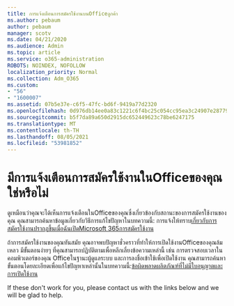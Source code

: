 ```yaml
---
title: การแจ้งเตือนการสมัครใช้งานบนOfficeลูกค้า
ms.author: pebaum
author: pebaum
manager: scotv
ms.date: 04/21/2020
ms.audience: Admin
ms.topic: article
ms.service: o365-administration
ROBOTS: NOINDEX, NOFOLLOW
localization_priority: Normal
ms.collection: Adm_O365
ms.custom:
- "56"
- "1600007"
ms.assetid: 07b5e37e-c6f5-47fc-bd6f-9419a77d2320
ms.openlocfilehash: 0d976db14ee0a83c1221c6f4bc25c054cc95ea3c24907e2877988c3e0648d70b
ms.sourcegitcommit: b5f7da89a650d2915dc652449623c78be6247175
ms.translationtype: MT
ms.contentlocale: th-TH
ms.lasthandoff: 08/05/2021
ms.locfileid: "53981852"
---
```

# <a name="subscription-notice-in-your-office-client"></a>มีการแจ้งเตือนการสมัครใช้งานในOfficeของคุณใช่หรือไม่

ดูเหมือนว่าคุณจะได้เห็นการแจ้งเตือนในOfficeของคุณซึ่งเกี่ยวข้องกับสถานะของการสมัครใช้งานของคุณ คุณสามารถค้นหาข้อมูลเกี่ยวกับวิธีการแก้ไขปัญหาในบทความนี้: การแจ้งให้ทราบ[เกี่ยวกับการสมัครใช้งานปรากฏขึ้นเมื่อฉันเปิดMicrosoft 365การสมัครใช้งาน](https://support.office.com/article/A-subscription-notice-appears-when-I-open-an-Office-365-application-4cabe32c-f594-4c0e-9191-3d3ade10cceb.aspx)
  
ถ้าการสมัครใช้งานของคุณทันสมัย คุณอาจพบปัญหาชั่วคราวที่ทําให้การเปิดใช้งานOfficeของคุณล้มเหลว มีขั้นตอนง่ายๆ ที่คุณสามารถปฏิบัติตามเพื่อหลีกเลี่ยงข้อความเหล่านี้ เช่น การตรวจสอบเวลาในคอมพิวเตอร์ของคุณ Officeในฐานะผู้ดูแลระบบ และการลงชื่อเข้าใช้เพื่อเปิดใช้งาน คุณสามารถค้นหาขั้นตอนโดยละเอียดเพื่อแก้ไขปัญหาเหล่านั้นในบทความนี้:[ข้อผิดพลาดผลิตภัณฑ์ที่ไม่มีใบอนุญาตและการเปิดใช้งาน](https://support.office.com/article/Unlicensed-Product-and-activation-errors-in-Office-0d23d3c0-c19c-4b2f-9845-5344fedc4380.aspx)
  
If these don't work for you, please contact us with the links below and we will be glad to help.
